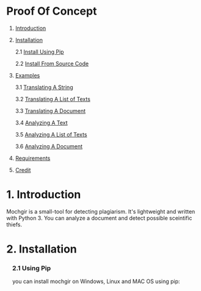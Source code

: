 # Proof Of Concept
1. [Introduction](http://www.google.com)
2. [Installation](http://www.google.com)

    2.1 [Install Using Pip](http://www.google.com)
    
    2.2 [Install From Source Code](http://www.google.com)
    
3. [Examples](http://www.google.com)

    3.1 [Translating A String](http://www.google.com)
    
    3.2 [Translating A List of Texts](http://www.google.com)
    
    3.3 [Translating A Document](http://www.google.com)
    
    3.4 [Analyzing A Text](http://www.google.com)
    
    3.5 [Analyzing A List of Texts](http://www.google.com)
    
    3.6 [Analyzing A Document](http://www.google.com)
    
4. [Requirements](http://www.google.com)
5. [Credit](http://www.google.com)

# 1. Introduction
Mochgir is a small-tool for detecting plagiarism. It's lightweight and written with Python 3. You can analyze a document and detect possible sceintific thiefs.

# 2. Installation
### &nbsp;&nbsp;&nbsp;&nbsp;2.1 Using Pip
   &nbsp;&nbsp;&nbsp;&nbsp;you can install mochgir on Windows, Linux and MAC OS using pip:
